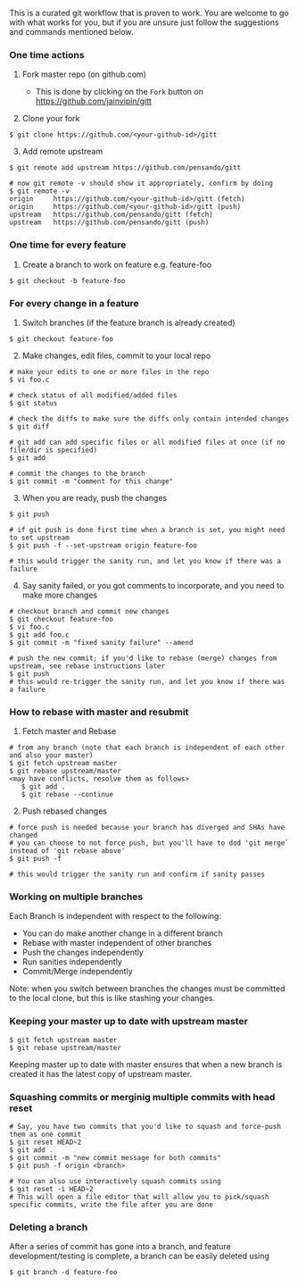 This is a curated git workflow that is proven to work. You are welcome to go with what works for you, but if you are unsure just follow the suggestions and commands mentioned below.

### One time actions

1. Fork master repo (on github.com)
   - This is done by clicking on the `Fork` button on https://github.com/jainvipin/gitt

2. Clone your fork
```
$ git clone https://github.com/<your-github-id>/gitt
```

3. Add remote upstream
```
$ git remote add upstream https://github.com/pensando/gitt

# now git remote -v should show it appropriately, confirm by doing
$ git remote -v
origin     https://github.com/<your-github-id>/gitt (fetch)
origin     https://github.com/<your-github-id>/gitt (push)
upstream   https://github.com/pensando/gitt (fetch)
upstream   https://github.com/pensando/gitt (push)
```

### One time for every feature

1. Create a branch to work on feature e.g. feature-foo
```
$ git checkout -b feature-foo
```

### For every change in a feature

1. Switch branches (if the feature branch is already created)
```
$ git checkout feature-foo
```

2. Make changes, edit files, commit to your local repo
```
# make your edits to one or more files in the repo
$ vi foo.c

# check status of all modified/added files
$ git status

# check the diffs to make sure the diffs only contain intended changes
$ git diff

# git add can add specific files or all modified files at once (if no file/dir is specified)
$ git add

# commit the changes to the branch
$ git commit -m "comment for this change"
```

3. When you are ready, push the changes
```
$ git push

# if git push is done first time when a branch is set, you might need to set upstream
$ git push -f --set-upstream origin feature-foo

# this would trigger the sanity run, and let you know if there was a failure
```

4. Say sanity failed, or you got comments to incorporate, and you need to make more changes
```
# checkout branch and commit new changes
$ git checkout feature-foo
$ vi foo.c
$ git add foo.c
$ git commit -m "fixed sanity failure" --amend

# push the new commit; if you'd like to rebase (merge) changes from upstream, see rebase instructions later
$ git push
# this would re-trigger the sanity run, and let you know if there was a failure
```

### How to rebase with master and resubmit

1. Fetch master and Rebase
```
# from any branch (note that each branch is independent of each other and also your master)
$ git fetch upstream master
$ git rebase upstream/master
<may have conflicts, resolve them as follows>
   $ git add .
   $ git rebase --continue
```

2. Push rebased changes
```
# force push is needed because your branch has diverged and SHAs have changed
# you can choose to not force push, but you'll have to dod 'git merge` instead of 'git rebase above'
$ git push -f
    
# this would trigger the sanity run and confirm if sanity passes
```

### Working on multiple branches
Each Branch is independent with respect to the following:
  - You can do make another change in a different branch
  - Rebase with master independent of other branches
  - Push the changes independently
  - Run sanities independently
  - Commit/Merge independently

Note: when you switch between branches the changes must be committed to the local clone, but this is like stashing your changes.

### Keeping your master up to date with upstream master
```
$ git fetch upstream master
$ git rebase upstream/master
```
Keeping master up to date with master ensures that when a new branch is created it has the latest copy of upstream master.

### Squashing commits or merginig multiple commits with head reset
```
# Say, you have two commits that you'd like to squash and force-push them as one commit
$ git reset HEAD~2
$ git add .
$ git commit -m "new commit message for both commits"
$ git push -f origin <branch>

# You can also use interactively squash commits using 
$ git reset -i HEAD~2
# This will open a file editor that will allow you to pick/squash specific commits, write the file after you are done
```

### Deleting a branch
After a series of commit has gone into a branch, and feature development/testing is complete, a branch can be easily deleted using
```
$ git branch -d feature-foo
```